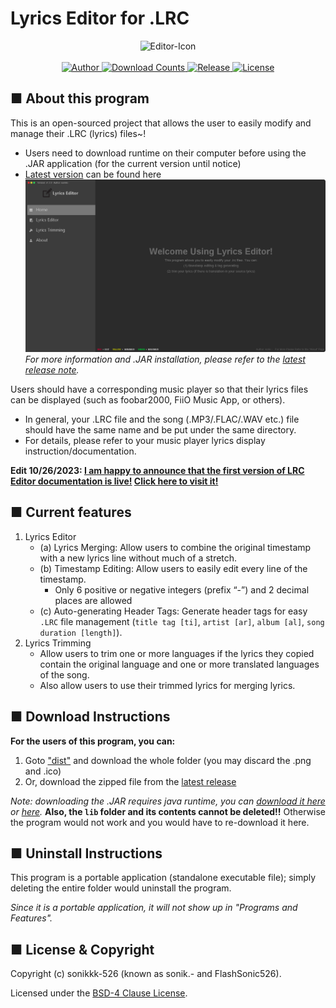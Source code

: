 # Lyrics Editor for .LRC
<p align="center">
  <img alt="Editor-Icon" src="https://github.com/sonikkk-526/Lyrics-Editor-for-.LRC/blob/main/assets/editor_icon.ico"><br><br>
  
  <a href="https://github.com/sonikkk-526">
    <img alt="Author" src="https://img.shields.io/badge/Author-FlashSonic526-brightgreen?style=for-the-badge">
  </a>
  
  <a href="https://github.com/sonikkk-526/Lyrics-Editor-for-.LRC/releases/latest">
	<img alt="Download Counts" src="https://img.shields.io/github/downloads/sonikkk-526/Lyrics-Editor-for-.LRC/total?style=for-the-badge">
  </a>
  
  <a href="https://github.com/sonikkk-526/Lyrics-Editor-for-.LRC/releases/latest" target="_blank">
    <img alt="Release" src="https://img.shields.io/github/v/release/FlashSonic526/Lyrics-Editor-for-.LRC?style=for-the-badge">
  </a>
  
  <a href="https://github.com/sonikkk-526/Lyrics-Editor-for-.LRC/blob/main/LICENSE" target="_blank">
    <img alt="License" src="https://img.shields.io/github/license/FlashSonic526/Lyrics-Editor-for-.LRC?style=for-the-badge">
  </a>
</p>

## ■ About this program
This is an open-sourced project that allows the user to easily modify and manage their .LRC (lyrics) files~!
  - Users need to download runtime on their computer before using the .JAR application (for the current version until notice)
  - [Latest version](https://github.com/FlashSonic526/Lyrics-Editor-for-.LRC/releases/latest) can be found here
![Lyrics Editor Screenshot](assets/editor_showcase.png)
_*For more information and .JAR installation, please refer to the [latest release note](https://github.com/FlashSonic526/Lyrics-Editor-for-.LRC/releases).*_

Users should have a corresponding music player so that their lyrics files can be displayed (such as foobar2000, FiiO Music App, or others).
  - In general, your .LRC file and the song (.MP3/.FLAC/.WAV etc.) file should have the same name and be put under the same directory.
  - For details, please refer to your music player lyrics display instruction/documentation.

**Edit 10/26/2023: <ins>I am happy to announce that the first version of LRC Editor documentation is live!</ins> [Click here to visit it!](https://sonikkk-526.github.io/lrc-editor-docs/#/)**
## ■ Current features
1. Lyrics Editor
   - (a) Lyrics Merging: Allow users to combine the original timestamp with a new lyrics line without much of a stretch.
   - (b) Timestamp Editing: Allow users to easily edit every line of the timestamp.
     - Only 6 positive or negative integers (prefix “-”) and 2 decimal places are allowed
   - (c) Auto-generating Header Tags: Generate header tags for easy `.LRC` file management (`title tag [ti]`, `artist [ar]`, `album [al]`, `song duration [length]`).
2. Lyrics Trimming
   - Allow users to trim one or more languages if the lyrics they copied contain the original language and one or more translated languages of the song.
   - Also allow users to use their trimmed lyrics for merging lyrics.
   

## ■ Download Instructions
**For the users of this program, you can:**
1. Goto ["dist"](src%20project/LyricsEditor-For_.lrc/dist) and download the whole folder (you may discard the .png and .ico)
2. Or, download the zipped file from the [latest release](https://github.com/FlashSonic526/Lyrics-Editor-for-.LRC/releases/latest)

_Note: downloading the .JAR requires java runtime, you can [download it here](https://java.com/en/download/manual.jsp) or [here](https://www.oracle.com/java/technologies/downloads/)._
**Also, the `lib` folder and its contents cannot be deleted!!** Otherwise the program would not work and you would have to re-download it here.

## ■ Uninstall Instructions
This program is a portable application (standalone executable file); simply deleting the entire folder would uninstall the program.

_*Since it is a portable application, it will not show up in "Programs and Features".*_

## ■ License & Copyright
Copyright (c) sonikkk-526 (known as sonik.- and FlashSonic526).

Licensed under the [BSD-4 Clause License](LICENSE).
